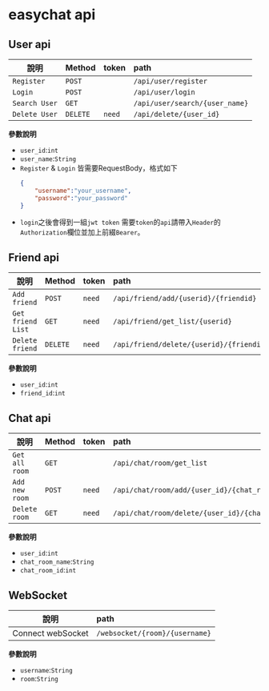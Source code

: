 # easychat api

## User api
| 說明          | Method   | token  | path                         |
| ------------- | -------- |:------ |:---------------------------- |
| `Register`    | `POST`   |        | `/api/user/register`         |
| `Login`       | `POST`   |        | `/api/user/login`            |
| `Search User` | `GET`    |        | `/api/user/search/{user_name}` |
| `Delete User` | `DELETE` | `need` | `/api/delete/{user_id}`      |

**參數說明**
- `user_id`:`int`
- `user_name`:`String`
- `Register` & `Login` 皆需要RequestBody，格式如下
    ```json
    {
        "username":"your_username",
        "password":"your_password"
    }
    ```
- `login`之後會得到一組`jwt token` 需要`token`的`api`請帶入`Header`的`Authorization`欄位並加上前綴`Bearer`。

## Friend api
| 說明              | Method   | token  | path                                     |
| ----------------- |:-------- |:------ |:---------------------------------------- |
| `Add friend`      | `POST`   | `need` | `/api/friend/add/{userid}/{friendid}`   |
| `Get friend List` | `GET`    | `need` | `/api/friend/get_list/{userid}`          |
| `Delete friend`   | `DELETE` | `need` | `/api/friend/delete/{userid}/{friendid}` |

**參數說明**
- `user_id`:`int`
- `friend_id`:`int`

## Chat api
| 說明           | Method | token  | path                                             |
| -------------- | ------ |:------ |:------------------------------------------------ |
| `Get all room` | `GET`  |        | `/api/chat/room/get_list`                        |
| `Add new room` | `POST` | `need` | `/api/chat/room/add/{user_id}/{chat_room_name}`  |
| `Delete room`  | `GET`  | `need` | `/api/chat/room/delete/{user_id}/{chat_room_id}` |

**參數說明**
- `user_id`:`int`
- `chat_room_name`:`String`
- `chat_room_id`:`int`

## WebSocket


| 說明              | path                           |
| ----------------- |:------------------------------ |
| Connect webSocket | `/websocket/{room}/{username}` |

**參數說明**
- `username`:`String`
- `room`:`String`

     
